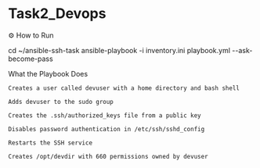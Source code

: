 # Task2_Devops
⚙ How to Run

cd ~/ansible-ssh-task
ansible-playbook -i inventory.ini playbook.yml --ask-become-pass

What the Playbook Does

    Creates a user called devuser with a home directory and bash shell

    Adds devuser to the sudo group

    Creates the .ssh/authorized_keys file from a public key

    Disables password authentication in /etc/ssh/sshd_config

    Restarts the SSH service

    Creates /opt/devdir with 660 permissions owned by devuser
